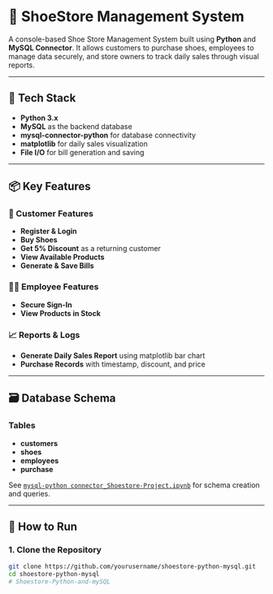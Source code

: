 # 👟 ShoeStore Management System

A console-based Shoe Store Management System built using **Python** and **MySQL Connector**. It allows customers to purchase shoes, employees to manage data securely, and store owners to track daily sales through visual reports.

---

## 🧰 Tech Stack

- **Python 3.x**
- **MySQL** as the backend database
- **mysql-connector-python** for database connectivity
- **matplotlib** for daily sales visualization
- **File I/O** for bill generation and saving

---

## 📦 Key Features

### 👤 Customer Features
- **Register & Login**
- **Buy Shoes**
- **Get 5% Discount** as a returning customer
- **View Available Products**
- **Generate & Save Bills**

### 🧑‍💼 Employee Features
- **Secure Sign-In**
- **View Products in Stock**

### 📈 Reports & Logs
- **Generate Daily Sales Report** using matplotlib bar chart
- **Purchase Records** with timestamp, discount, and price

---

## 🗃️ Database Schema

### Tables

- **customers**
- **shoes**
- **employees**
- **purchase**


See [`mysql-python connector_Shoestore-Project.ipynb`](./mysql-python%20connector_Shoestore-Project.ipynb) for schema creation and queries.

---

## 🚀 How to Run

### 1. Clone the Repository
```bash
git clone https://github.com/yourusername/shoestore-python-mysql.git
cd shoestore-python-mysql
# Shoestore-Python-and-mySQL
